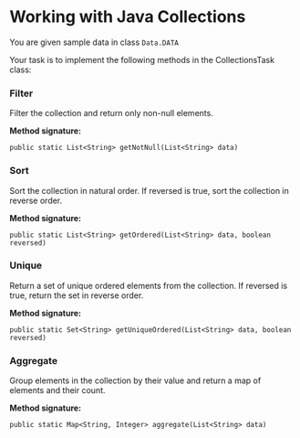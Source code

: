 # Working with Java Collections

You are given sample data in class `Data.DATA`

Your task is to implement the following methods in the CollectionsTask class:

### Filter
Filter the collection and return only non-null elements.

**Method signature:**

`public static List<String> getNotNull(List<String> data)`

### Sort
Sort the collection in natural order. If reversed is true, sort the collection in reverse order.

**Method signature:**

`public static List<String> getOrdered(List<String> data, boolean reversed)`

### Unique
Return a set of unique ordered elements from the collection. If reversed is true, return the set in reverse order.

**Method signature:**

`public static Set<String> getUniqueOrdered(List<String> data, boolean reversed)`

### Aggregate
Group elements in the collection by their value and return a map of elements and their count.

**Method signature:**

`public static Map<String, Integer> aggregate(List<String> data)`



